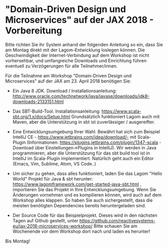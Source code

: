 # "Domain-Driven Design und Microservices" auf der JAX 2018 - Vorbereitung

Bitte richten Sie ihr System anhand der folgenden Anleitung so ein, dass Sie am Montag direkt mit der Lagom-Entwicklung loslegen können. Die Geschwindigkeit der Internet-Verbindung auf dem Workshop ist nicht vorhersehbar, und umfangreiche Downloads und Einrichtung führen eventuell zu Verzögerungen für alle Teilnehmer/innen.


Für die Teilnahme am Workshop "Domain-Driven Design und Microservices" auf der JAX am 23. April 2018 benötigen Sie:

* Ein Java 8 JDK. Download / Installationsanleitung: http://www.oracle.com/technetwork/java/javase/downloads/jdk8-downloads-2133151.html

* Das SBT-Build-Tool. Installationsanleitung: https://www.scala-sbt.org/1.x/docs/Setup.html Grundsätzlich funktioniert Lagom auch mit Maven, aber die Unterstützung in sbt ist zuverlässiger / ausgereifter.

* Eine Entwicklungsumgebung Ihrer Wahl. Bewährt hat sich zum Beispiel IntelliJ CE - https://www.jetbrains.com/idea/download/-  mit Scala-Plugin (Informationen: https://plugins.jetbrains.com/plugin/1347-scala - Download über Einstellungen->Plugins in IntelliJ). Wir werden in Java programmieren, aber die Unterstützung für das sbt build tool ist in IntelliJ im Scala-Plugin implementiert. Natürlich geht auch ein Editor (Emacs, Vim, Sublime, Atom, VS Code..)

* Um sicher zu gehen, dass alles funktioniert, laden Sie das Lagom "Hello World" Projekt für Java & sbt herunter: https://www.lagomframework.com/get-started-java-sbt.html , importieren Sie das Projekt in Ihre Entwicklungsumgebung. Wenn Sie Änderungen vornehmen und es kompilieren können, wird auch auf dem Workshop alles klappen. So haben Sie auch sichergestellt, dass die meisten benötigten Dependencies bereits heruntergeladen sind.

* Der Source Code für das Beispielprojekt. Dieses wird in den nächsten Tagen auf Github gestellt, unter https://github.com/reactivesystems-eu/jax-2018-microservices-workshop/ Bitte schauen Sie am Wochenende vor dem Workshop dort nach und laden es herunter!

Bis Montag!



